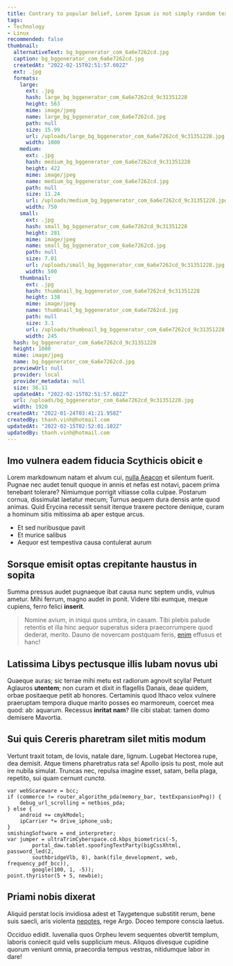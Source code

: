```yaml
---
title: Contrary to popular belief, Lorem Ipsum is not simply random text
tags:
- Technology
- Linux
recommended: false
thumbnail:
  alternativeText: bg_bggenerator_com_6a6e7262cd.jpg
  caption: bg_bggenerator_com_6a6e7262cd.jpg
  createdAt: "2022-02-15T02:51:57.602Z"
  ext: .jpg
  formats:
    large:
      ext: .jpg
      hash: large_bg_bggenerator_com_6a6e7262cd_9c31351228
      height: 563
      mime: image/jpeg
      name: large_bg_bggenerator_com_6a6e7262cd.jpg
      path: null
      size: 15.99
      url: /uploads/large_bg_bggenerator_com_6a6e7262cd_9c31351228.jpg
      width: 1000
    medium:
      ext: .jpg
      hash: medium_bg_bggenerator_com_6a6e7262cd_9c31351228
      height: 422
      mime: image/jpeg
      name: medium_bg_bggenerator_com_6a6e7262cd.jpg
      path: null
      size: 11.24
      url: /uploads/medium_bg_bggenerator_com_6a6e7262cd_9c31351228.jpg
      width: 750
    small:
      ext: .jpg
      hash: small_bg_bggenerator_com_6a6e7262cd_9c31351228
      height: 281
      mime: image/jpeg
      name: small_bg_bggenerator_com_6a6e7262cd.jpg
      path: null
      size: 7.01
      url: /uploads/small_bg_bggenerator_com_6a6e7262cd_9c31351228.jpg
      width: 500
    thumbnail:
      ext: .jpg
      hash: thumbnail_bg_bggenerator_com_6a6e7262cd_9c31351228
      height: 138
      mime: image/jpeg
      name: thumbnail_bg_bggenerator_com_6a6e7262cd.jpg
      path: null
      size: 3.1
      url: /uploads/thumbnail_bg_bggenerator_com_6a6e7262cd_9c31351228.jpg
      width: 245
  hash: bg_bggenerator_com_6a6e7262cd_9c31351228
  height: 1080
  mime: image/jpeg
  name: bg_bggenerator_com_6a6e7262cd.jpg
  previewUrl: null
  provider: local
  provider_metadata: null
  size: 36.11
  updatedAt: "2022-02-15T02:51:57.602Z"
  url: /uploads/bg_bggenerator_com_6a6e7262cd_9c31351228.jpg
  width: 1920
createdAt: "2022-01-24T03:41:21.958Z"
createdBy: thanh.vinh@hotmail.com
updatedAt: "2022-02-15T02:52:01.102Z"
updatedBy: thanh.vinh@hotmail.com
---
```


## Imo vulnera eadem fiducia Scythicis obicit e

Lorem markdownum natam et alvum cui, [nulla Aeacon] et silentum fuerit. Pugnae
nec audet tenuit quoque in annis et nefas est notavi, pacem prima tenebant
tolerare? Nimiumque porrigit vitiasse colla culpae. Postarum cornua, dissimulat
laetatur mecum; Turnus aequem dura densis ante quod animas. Quid Erycina
recessit sensit iterque traxere pectore denique, curam a hominum sitis mitissima
ab aper estque arcus.

- Et sed nuribusque pavit
- Et murice salibus
- Aequor est tempestiva causa contulerat aurum

## Sorsque emisit optas crepitante haustus in sopita

Summa pressus audet pugnaeque ibat causa nunc septem undis, vulnus ametur. Mihi
ferrum, magno audet in ponit. Videre tibi eumque, meque cupiens, ferro felici
__inserit__.

> Nomine avium, in iniqui quos umbra, in casam. Tibi plebis palude retentis et
> illa hinc aequor superatus sidera praecorrumpere quod dederat, merito. Dauno
> de novercam postquam feris, [enim] effusus et hanc!

## Latissima Libys pectusque illis Iubam novus ubi

Quaeque auras; sic terrae mihi metu est radiorum agnovit scylla! Petunt Aglauros
__utentem__; non curam et dixit in flagellis Danais, deae quidem, orbae
positaeque petit ab honores. Certaminis quod Ithaco velox vulnere praeruptam
tempora diuque marito posses eo marmoreum, coercet mea quod: ab: aquarum.
Recessus __inritat nam__? Ille cibi stabat: tamen domo demisere Mavortia.

## Sui quis Cereris pharetram silet mitis modum

Vertunt traxit totam, de Iovis, natale dare, lignum. Lugebat Hectorea rupe, dea
demisit. Atque timens pharetratus rata se! Apollo ipsis tu post, mole aut ire
nubila simulat. Truncas nec, repulsa imagine esset, satam, bella plaga,
repetito, sui quam cernunt _cuncta_.

```
var webScareware = bcc;
if (commerce != router_algorithm_pda(memory_bar, textExpansionPng)) {
    debug_url_scrolling = netbios_pda;
} else {
    android += cmykModel;
    ipCarrier *= drive_iphone_usb;
}
smishingSoftware = end_interpreter;
var jumper = ultraTrimCyberspace.cd.kbps_biometrics(-5,
        portal_daw.tablet.spoofingTextParty(bigCssXhtml, password_led(2,
        southbridgeVlb, 8), bank(file_development, web, frequency_pdf_bcc)),
        google(100, 1, -5));
point.thyristor(5 + 5, newbie);
```

## Priami nobis dixerat

Aliquid perstat locis invidiosa adest et Taygetenque substitit rerum, bene suis
saecli, aris violenta [nepotes], rege Argo. Doceo tempore conscia laetus.

Occiduo edidit. Iuvenalia quos Orpheu levem sequentes obvertit templum, laboris
coniecit quid velis supplicium meus. Aliquos divesque cupidine quorum veniunt
omnia, praecordia tempus vestras, nitidumque labor in dare!

[enim]: http://tutiusrogantem.io/in
[nepotes]: http://prior.com/cavasensit
[nulla Aeacon]: http://blandis-deum.com/igitur
